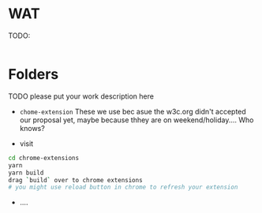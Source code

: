 # WAT

TODO: 
```js

```


# Folders

TODO please put your work description here
- `chome-extension`
These we use bec asue the w3c.org didn't accepted our proposal yet, maybe because thhey are on weekend/holiday....
Who knows? 

- visit
[](chrome://extensions/)

```bash
cd chrome-extensions
yarn
yarn build
drag `build` over to chrome extensions
# you might use reload button in chrome to refresh your extension 
```


- ....
